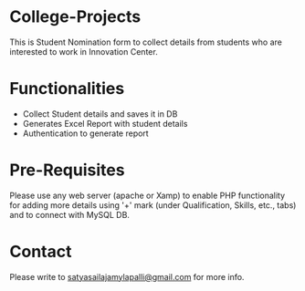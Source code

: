 # College-Projects
This is Student Nomination form to collect details from students who are interested to work in Innovation Center. 

# Functionalities
- Collect Student details and saves it in DB
- Generates Excel Report with student details
- Authentication to generate report

# Pre-Requisites
Please use any web server (apache or Xamp) to enable PHP functionality for adding more details using '+' mark (under Qualification, Skills, etc., tabs) and to connect with MySQL DB.

# Contact
Please write to satyasailajamylapalli@gmail.com for more info.
